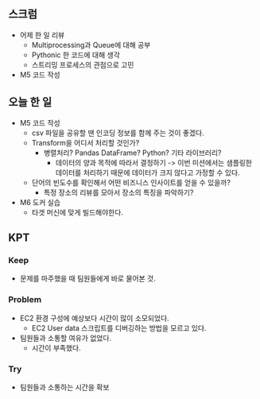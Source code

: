 ## 스크럼

- 어제 한 일 리뷰
  - Multiprocessing과 Queue에 대해 공부
  - Pythonic 한 코드에 대해 생각
  - 스트리밍 프로세스의 관점으로 고민
- M5 코드 작성

## 오늘 한 일

- M5 코드 작성
  - csv 파일을 공유할 땐 인코딩 정보를 함께 주는 것이 좋겠다.
  - Transform을 어디서 처리할 것인가?
    - 병렬처리? Pandas DataFrame? Python? 기타 라이브러리?
      - 데이터의 양과 목적에 따라서 결정하기 -> 이번 미션에서는 샘플링한 데이터를 처리하기 때문에 데이터가 크지 않다고 가정할 수 있다.
  - 단어의 빈도수를 확인해서 어떤 비즈니스 인사이트를 얻을 수 있을까?
    - 특정 장소의 리뷰를 모아서 장소의 특징을 파악하기?
- M6 도커 실습
  - 타겟 머신에 맞게 빌드해야한다.

## KPT

### Keep

- 문제를 마주했을 때 팀원들에게 바로 물어본 것.

### Problem

- EC2 환경 구성에 예상보다 시간이 많이 소모되었다.
  - EC2 User data 스크립트를 디버깅하는 방법을 모르고 있다.
- 팀원들과 소통할 여유가 없었다.
  - 시간이 부족했다.

### Try

- 팀원들과 소통하는 시간을 확보
